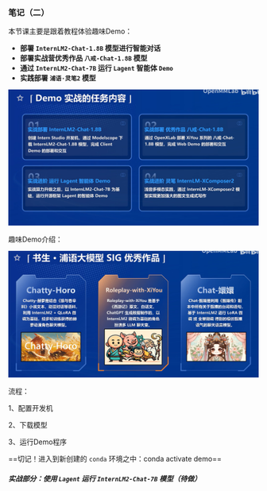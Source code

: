 ### 笔记（二）

本节课主要是跟着教程体验趣味Demo：

- **部署 `InternLM2-Chat-1.8B` 模型进行智能对话**
- **部署实战营优秀作品 `八戒-Chat-1.8B` 模型**
- **通过 `InternLM2-Chat-7B` 运行 `Lagent` 智能体 `Demo`**
- **实践部署 `浦语·灵笔2` 模型**

![屏幕截图 2024-04-16 234253](https://github.com/wozhendehaokaixin/InternLM2/raw/main/png/%E8%AF%BE2/%E5%B1%8F%E5%B9%95%E6%88%AA%E5%9B%BE%202024-04-16%20234253.png)

趣味Demo介绍：

![屏幕截图 2024-04-23 145714](https://github.com/wozhendehaokaixin/InternLM2/raw/main/png/%E8%AF%BE2/%E5%B1%8F%E5%B9%95%E6%88%AA%E5%9B%BE%202024-04-23%20145714.png)

流程：

1、配置开发机

2、下载模型

3、运行Demo程序

==切记！进入到新创建的 `conda` 环境之中：conda activate demo==



##### 实战部分：使用 `Lagent` 运行 `InternLM2-Chat-7B` 模型（待做）
